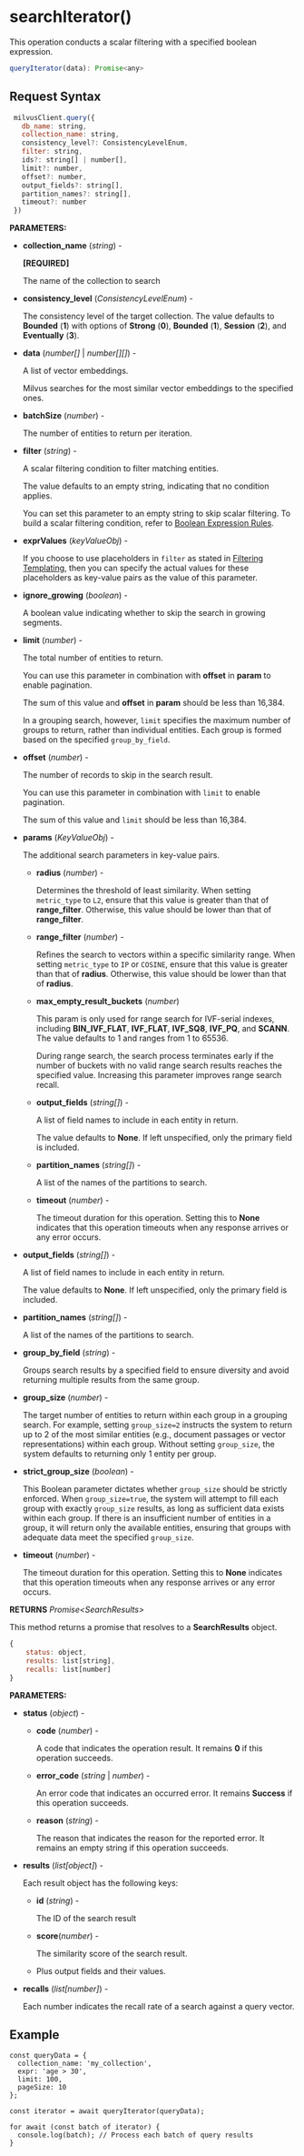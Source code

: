 # searchIterator()

This operation conducts a scalar filtering with a specified boolean expression.

```javascript
queryIterator(data): Promise<any>
```

## Request Syntax

```javascript
 milvusClient.query({
   db_name: string,
   collection_name: string,
   consistency_level?: ConsistencyLevelEnum,
   filter: string,
   ids?: string[] | number[],
   limit?: number,
   offset?: number,
   output_fields?: string[],
   partition_names?: string[],
   timeout?: number
 })
```

**PARAMETERS:**

- **collection_name** (*string*) -

    **[REQUIRED]**

    The name of the collection to search

- **consistency_level** (*ConsistencyLevelEnum*) -

    The consistency level of the target collection. The value defaults to **Bounded** (**1**) with options of **Strong** (**0**), **Bounded** (**1**), **Session** (**2**), and **Eventually** (**3**).

- **data** (*number[]* | *number[][]*) -

    A list of vector embeddings.

    Milvus searches for the most similar vector embeddings to the specified ones.

- **batchSize** (*number*) -

    The number of entities to return per iteration.

- **filter** (*string*) -

    A scalar filtering condition to filter matching entities. 

    The value defaults to an empty string, indicating that no condition applies.

    You can set this parameter to an empty string to skip scalar filtering. To build a scalar filtering condition, refer to [Boolean Expression Rules](https://milvus.io/docs/boolean.md). 

- **exprValues** (*keyValueObj*) -

    If you choose to use placeholders in `filter` as stated in [Filtering Templating](https://milvus.io/docs/filtering-templating.md), then you can specify the actual values for these placeholders as key-value pairs as the value of this parameter.

- **ignore_growing** (*boolean*) -

    A boolean value indicating whether to skip the search in growing segments.

- **limit** (*number*) - 

    The total number of entities to return.

    You can use this parameter in combination with **offset** in **param** to enable pagination.

    The sum of this value and **offset** in **param** should be less than 16,384. 

    In a grouping search, however, `limit` specifies the maximum number of groups to return, rather than individual entities. Each group is formed based on the specified `group_by_field`.

- **offset** (*number*) - 

    The number of records to skip in the search result. 

    You can use this parameter in combination with `limit` to enable pagination.

    The sum of this value and `limit` should be less than 16,384. 

- **params** (*KeyValueObj*) -

    The additional search parameters in key-value pairs.

    - **radius** (*number*) -

        Determines the threshold of least similarity. When setting `metric_type` to `L2`, ensure that this value is greater than that of **range_filter**. Otherwise, this value should be lower than that of **range_filter**. 

    - **range_filter**  (*number*) -  

        Refines the search to vectors within a specific similarity range. When setting `metric_type` to `IP` or `COSINE`, ensure that this value is greater than that of **radius**. Otherwise, this value should be lower than that of **radius**.

    - **max_empty_result_buckets** (*number*)

        This param is only used for range search for IVF-serial indexes, including **BIN_IVF_FLAT**, **IVF_FLAT**, **IVF_SQ8**, **IVF_PQ**, and **SCANN**. The value defaults to 1 and ranges from 1 to 65536.

        During range search, the search process terminates early if the number of buckets with no valid range search results reaches the specified value. Increasing this parameter improves range search recall.

    - **output_fields** (*string[]*) -

        A list of field names to include in each entity in return.

        The value defaults to **None**. If left unspecified, only the primary field is included.

    - **partition_names** (*string[]*) -

        A list of the names of the partitions to search.

    - **timeout** (*number*) -

        The timeout duration for this operation. Setting this to **None** indicates that this operation timeouts when any response arrives or any error occurs.

- **output_fields** (*string[]*) -

    A list of field names to include in each entity in return.

    The value defaults to **None**. If left unspecified, only the primary field is included.

- **partition_names** (*string[]*) -

    A list of the names of the partitions to search.

- **group_by_field** (*string*) -

    Groups search results by a specified field to ensure diversity and avoid returning multiple results from the same group.

- **group_size** (*number*) -

    The target number of entities to return within each group in a grouping search. For example, setting `group_size=2` instructs the system to return up to 2 of the most similar entities (e.g., document passages or vector representations) within each group. Without setting `group_size`, the system defaults to returning only 1 entity per group.

- **strict_group_size** (*boolean*) -

    This Boolean parameter dictates whether `group_size` should be strictly enforced. When `group_size=true`, the system will attempt to fill each group with exactly `group_size` results, as long as sufficient data exists within each group. If there is an insufficient number of entities in a group, it will return only the available entities, ensuring that groups with adequate data meet the specified `group_size`.

- **timeout** (*number*) -

    The timeout duration for this operation. Setting this to **None** indicates that this operation timeouts when any response arrives or any error occurs.

**RETURNS** *Promise\<SearchResults>*

This method returns a promise that resolves to a **SearchResults** object.

```javascript
{
    status: object,
    results: list[string],
    recalls: list[number]
}
```

**PARAMETERS:**

- **status** (*object*) -

    - **code** (*number*) -

        A code that indicates the operation result. It remains **0** if this operation succeeds.

    - **error_code** (*string* | *number*) -

        An error code that indicates an occurred error. It remains **Success** if this operation succeeds. 

    - **reason** (*string*) - 

        The reason that indicates the reason for the reported error. It remains an empty string if this operation succeeds.

- **results** (*list[object]*) -

    Each result object has the following keys:

    - **id** (*string*) -

        The ID of the search result

    - **score**(*number*) -

        The similarity score of the search result.

    - Plus output fields and their values.

- **recalls** (*list[number]*) -

    Each number indicates the recall rate of a search against a query vector.

## Example

```plaintext
const queryData = {
  collection_name: 'my_collection',
  expr: 'age > 30',
  limit: 100,
  pageSize: 10
};

const iterator = await queryIterator(queryData);

for await (const batch of iterator) {
  console.log(batch); // Process each batch of query results
}
```

